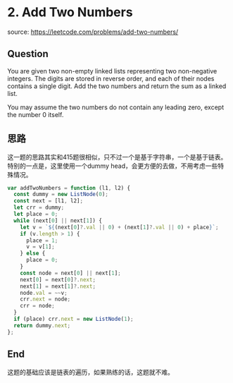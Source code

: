 # 2. Add Two Numbers

source: <https://leetcode.com/problems/add-two-numbers/>

## Question

You are given two non-empty linked lists representing two non-negative integers. The digits are stored in reverse order, and each of their nodes contains a single digit. Add the two numbers and return the sum as a linked list.

You may assume the two numbers do not contain any leading zero, except the number 0 itself.

## 思路

这一题的思路其实和415题很相似，只不过一个是基于字符串，一个是基于链表。特别的一点是，这里使用一个dummy head，会更方便的去做，不用考虑一些特殊情况。

```js
var addTwoNumbers = function (l1, l2) {
  const dummy = new ListNode(0);
  const next = [l1, l2];
  let crr = dummy;
  let place = 0;
  while (next[0] || next[1]) {
    let v = `${(next[0]?.val || 0) + (next[1]?.val || 0) + place}`;
    if (v.length > 1) {
      place = 1;
      v = v[1];
    } else {
      place = 0;
    }
    const node = next[0] || next[1];
    next[0] = next[0]?.next;
    next[1] = next[1]?.next;
    node.val = ~~v;
    crr.next = node;
    crr = node;
  }
  if (place) crr.next = new ListNode(1);
  return dummy.next;
};

```

## End

这题的基础应该是链表的遍历，如果熟练的话，这题就不难。
